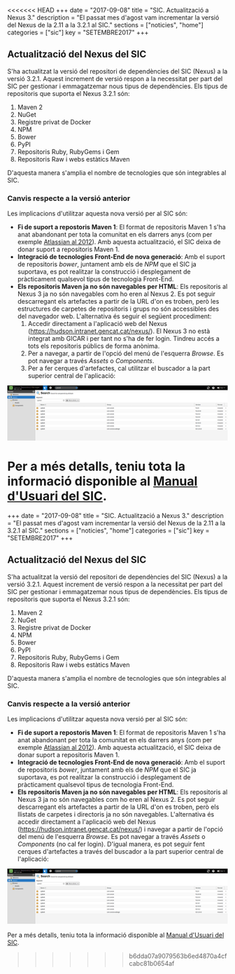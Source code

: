 <<<<<<< HEAD
+++
date        = "2017-09-08"
title       = "SIC. Actualització a Nexus 3."
description = "El passat mes d'agost vam incrementar la versió del Nexus de la 2.11 a la 3.2.1 al SIC."
sections    = ["noticies", "home"]
categories  = ["sic"]
key         = "SETEMBRE2017"
+++

## Actualització del Nexus del SIC

S'ha actualitzat la versió del repositori de dependències del SIC (Nexus) a la versió 3.2.1. Aquest increment de versió respon a la necessitat per part del SIC per gestionar i emmagatzemar nous tipus de dependències. Els tipus de repositoris que suporta el Nexus 3.2.1 són:

1. Maven 2
2. NuGet
3. Registre privat de Docker
4. NPM
5. Bower
6. PyPI
7. Repositoris Ruby, RubyGems i Gem
8. Repositoris Raw i webs estàtics Maven

D'aquesta manera s'amplia el nombre de tecnologies que són integrables al SIC.

### Canvis respecte a la versió anterior

Les implicacions d'utilitzar aquesta nova versió per al SIC són:

* **Fi de suport a repostoris Maven 1**: El format de repositoris Maven 1 s'ha anat abandonant per tota la comunitat en els darrers anys (com per exemple [Atlassian al 2012](https://www.atlassian.com/blog/archives/shutting-down-maven-1-repositories-on-maven-atlassian-com)). Amb aquesta actualització, el SIC deixa de donar suport a repositoris Maven 1.
* **Integració de tecnologies Front-End de nova generació**: Amb el suport de repositoris *bower*, juntament amb els de *NPM* que el SIC ja suportava, es pot realitzar la construcció i desplegament de pràcticament qualsevol tipus de tecnologia Front-End.
* **Els repositoris Maven ja no són navegables per HTML**: Els repositoris al Nexus 3 ja no són navegables com ho eren al Nexus 2. Es pot seguir descarregant els artefactes a partir de la URL d'on es troben, però les estructures de carpetes de repositoris i grups no són accessibles des del navegador web. L'alternativa és seguir el següent procediment:
	1. Accedir directament a l'aplicació web del Nexus (https://hudson.intranet.gencat.cat/nexus/). El Nexus 3 no està integrat amb GICAR i per tant no s'ha de fer login. Tindreu accés a tots els repositoris públics de forma anònima.
	2. Per a navegar, a partir de l'opció del menú de l'esquerra *Browse*. Es pot navegar a través *Assets* o *Components*.
	3. Per a fer cerques d'artefactes, cal utilitzar el buscador a la part superior central de l'aplicació:

![Exemple de cerca al Nexus 3](/images/news/SIC-cerca-Nexus3.png "Exemple de cerca al Nexus 3")

Per a més detalls, teniu tota la informació disponible al [Manual d'Usuari del SIC](http://canigo.ctti.gencat.cat/related/sic/2.0/manual-usuari.pdf).
=======
+++
date        = "2017-09-08"
title       = "SIC. Actualització a Nexus 3."
description = "El passat mes d'agost vam incrementar la versió del Nexus de la 2.11 a la 3.2.1 al SIC."
sections    = ["noticies", "home"]
categories  = ["sic"]
key         = "SETEMBRE2017"
+++

## Actualització del Nexus del SIC

S'ha actualitzat la versió del repositori de dependències del SIC (Nexus) a la versió 3.2.1. Aquest increment de versió respon a la necessitat per part del SIC per gestionar i emmagatzemar nous tipus de dependències. Els tipus de repositoris que suporta el Nexus 3.2.1 són:

1. Maven 2
2. NuGet
3. Registre privat de Docker
4. NPM
5. Bower
6. PyPI
7. Repositoris Ruby, RubyGems i Gem
8. Repositoris Raw i webs estàtics Maven

D'aquesta manera s'amplia el nombre de tecnologies que són integrables al SIC.

### Canvis respecte a la versió anterior

Les implicacions d'utilitzar aquesta nova versió per al SIC són:

* **Fi de suport a repostoris Maven 1**: El format de repositoris Maven 1 s'ha anat abandonant per tota la comunitat en els darrers anys (com per exemple [Atlassian al 2012](https://www.atlassian.com/blog/archives/shutting-down-maven-1-repositories-on-maven-atlassian-com)). Amb aquesta actualització, el SIC deixa de donar suport a repositoris Maven 1.
* **Integració de tecnologies Front-End de nova generació**: Amb el suport de repositoris *bower*, juntament amb els de *NPM* que el SIC ja suportava, es pot realitzar la construcció i desplegament de pràcticament qualsevol tipus de tecnologia Front-End.
* **Els repositoris Maven ja no són navegables per HTML**: Els repositoris al Nexus 3 ja no són navegables com ho eren al Nexus 2. Es pot seguir descarregant els artefactes a partir de la URL d'on es troben, però els llistats de carpetes i directoris ja no són navegables. L'alternativa és accedir directament a l'aplicació web del Nexus (https://hudson.intranet.gencat.cat/nexus/) i navegar a partir de l'opció del menú de l'esquerra *Browse*. Es pot navegar a través *Assets* o *Components* (no cal fer login). D'igual manera, es pot seguir fent cerques d'artefactes a través del buscador a la part superior central de l'aplicació:

![Exemple de cerca al Nexus 3](/images/news/SIC-cerca-Nexus3.png "Exemple de cerca al Nexus 3")

Per a més detalls, teniu tota la informació disponible al [Manual d'Usuari del SIC](http://canigo.ctti.gencat.cat/related/sic/2.0/manual-usuari.pdf).
>>>>>>> b6dda07a9079563b6ed4870a4cfcabc81b0654af
